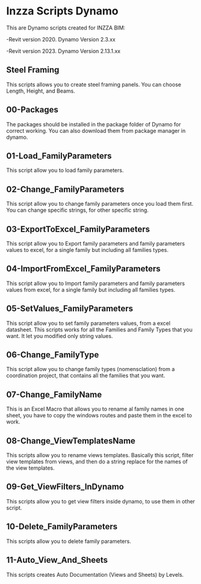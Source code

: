 # Inzza Scripts Dynamo

This are Dynamo scripts created for INZZA BIM:

  -Revit version 2020. Dynamo Version 2.3.xx
  
  -Revit version 2023. Dynamo Version 2.13.1.xx

## Steel Framing

This scripts allows you to create steel framing panels. You can choose Length, Height, and Beams.

## 00-Packages

The packages should be installed in the package folder of Dynamo for correct working. You can also download them from package manager in dynamo.

## 01-Load_FamilyParameters

This script allow you to load family parameters.

## 02-Change_FamilyParameters

This script allow you to change family parameters once you load them first. You can change specific strings, for other specific string.

## 03-ExportToExcel_FamilyParameters

This script allow you to Export family parameters and family parameters values to excel, for a single family but including all families types.

## 04-ImportFromExcel_FamilyParameters

This script allow you to Import family parameters and family parameters values from excel, for a single family but including all families types.

## 05-SetValues_FamilyParameters

This script allow you to set family parameters values, from a excel datasheet. This scripts works for all the Families and Family Types that you want. 
It let you modified only string values.

## 06-Change_FamilyType

This script allow you to change family types (nomensclation) from a coordination project, that contains all the families that you want.

## 07-Change_FamilyName

This is an Excel Macro that allows you to rename al family names in one sheet, you have to copy the windows routes and paste them in the excel to work.

## 08-Change_ViewTemplatesName

This scripts allow you to rename views templates. Basically this script, filter view templates from views, and then do a string replace for the names of the view templates.

## 09-Get_ViewFilters_InDynamo

This scripts allow you to get view filters inside dynamo, to use them in other script.

## 10-Delete_FamilyParameters

This scripts allow you to delete family parameters.

## 11-Auto_View_And_Sheets

This scripts creates Auto Documentation (Views and Sheets) by Levels.
